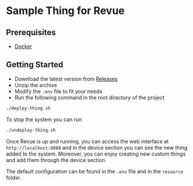 # Sample Thing for Revue

## Prerequisites

- [Docker](https://docker.com)

## Getting Started

- Download the latest version from [Releases](https://github.com/revue-org/revue-sample-thing/releases)
- Unzip the archive
- Modify the `.env` file to fit your needs
- Run the following command in the root directory of the project

```bash
./deploy-thing.sh
```

To stop the system you can run

```bash
./undeploy-thing.sh
```

Once Revue is up and running, you can access the web interface at `http://localhost:8080` and in the device section you can see the new thing added to the system.
Moreover, you can enjoy creating new custom things and add them through the device section.

The default configuration can be found in the `.env` file and in the `resource` folder.

